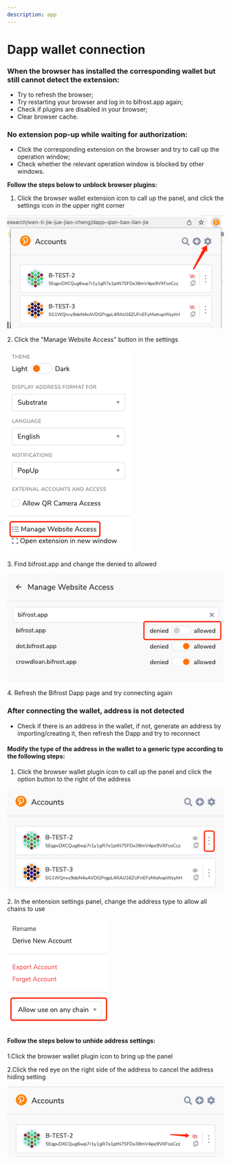 ```yaml
---
description: app
---
```


# Dapp wallet connection



### When the browser has installed the corresponding wallet but still cannot detect the extension:

* Try to refresh the browser;
* Try restarting your browser and log in to bifrost.app again;
* Check if plugins are disabled in your browser;
* Clear browser cache.



### No extension pop-up while waiting for authorization:

* Click the corresponding extension on the browser and try to call up the operation window;
* Check whether the relevant operation window is blocked by other windows.

**Follow the steps below to unblock browser plugins:**

1. Click the browser wallet extension icon to call up the panel, and click the settings icon in the upper right corner

![](<../../.gitbook/assets/image (9).png>)

&#x20;2\. Click the "Manage Website Access" button in the settings

![](<../../.gitbook/assets/image (10).png>)

&#x20; 3\. Find bifrost.app and change the denied to allowed

![](<../../.gitbook/assets/image (6).png>)

&#x20;4\. Refresh the Bifrost Dapp page and try connecting again

###

### After connecting the wallet, address is not detected

* Check if there is an address in the wallet, if not, generate an address by importing/creating it, then refresh the Dapp and try to reconnect

#### Modify the type of the address in the wallet to a generic type according to the following steps:

1. Click the browser wallet plugin icon to call up the panel and click the option button to the right of the address

![](<../../.gitbook/assets/image (11).png>)

&#x20;2\. In the entension settings panel, change the address type to allow all chains to use

![](<../../.gitbook/assets/image (7).png>)

#### Follow the steps below to unhide address settings:

1.Click the browser wallet plugin icon to bring up the panel

2.Click the red eye on the right side of the address to cancel the address hiding setting

![](<../../.gitbook/assets/image (3).png>)
